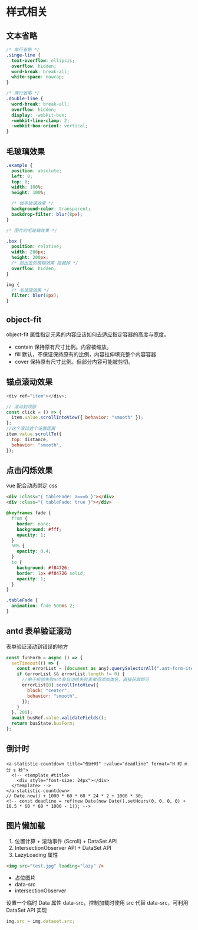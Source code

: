 # 样式相关

## 文本省略

```css
/* 单行省略 */
.singe-line {
  text-overflow: ellipsis;
  overflow: hidden;
  word-break: break-all;
  white-space: nowrap;
}

/* 两行省略 */
.double-line {
  word-break: break-all;
  overflow: hidden;
  display: -webkit-box;
  -webkit-line-clamp: 2;
  -webkit-box-orient: vertical;
}
```

## 毛玻璃效果

```css
.example {
  position: absolute;
  left: 0;
  top: 0;
  width: 100%;
  height: 100%;

  /* 做毛玻璃效果 */
  background-color: transparent;
  backdrop-filter: blur(8px);
}

/* 图片的毛玻璃效果 */

.box {
  position: relative;
  width: 200px;
  height: 200px;
  /* 超出去的模糊效果 隐藏掉 */
  overflow: hidden;
}

img {
  /* 毛玻璃效果 */
  filter: blur(8px);
}
```

## object-fit

object-fit 属性指定元素的内容应该如何去适应指定容器的高度与宽度。

- contain 保持原有尺寸比例。内容被缩放。
- fill 默认，不保证保持原有的比例，内容拉伸填充整个内容容器
- cover 保持原有尺寸比例。但部分内容可能被剪切。

## 锚点滚动效果

```js
<div ref="item"></div>;

// 滚动到顶部
const click = () => {
  item.value.scrollIntoView({ behavior: "smooth" });
};
//这个滚动这个设置距离
item.value.scrollTo({
  top: distance,
  behavior: "smooth",
});
```

## 点击闪烁效果

vue 配合动态绑定 css

```html
<div :class="{ tableFade: a===b }"></div>
<div :class="{ tableFade: true }"></div>
```

```css
@keyframes fade {
  from {
    border: none;
    background: #fff;
    opacity: 1;
  }
  50% {
    opacity: 0.4;
  }
  to {
    background: #f84726;
    border: 1px #f84726 solid;
    opacity: 1;
  }
}

.tableFade {
  animation: fade 500ms 2;
}
```

## antd 表单验证滚动

表单验证滚动到错误的地方

```js
const funForm = async () => {
  setTimeout(() => {
    const errorList = (document as any).querySelectorAll(".ant-form-item-explain-error");
    if (errorList && errorList.length != 0) {
      //由于校验失败ant会自动给失败表单项添加类名，直接获取即可
      errorList[0].scrollIntoView({
        block: "center",
        behavior: "smooth",
      });
    }
  }, 200);
  await busRef.value.validateFields();
  return busState.busForm;
};
```

## 倒计时

```vue
<a-statistic-countdown title="倒计时" :value="deadline" format="H 时 m 分 s 秒">
  <!-- <template #title>
    <div style="font-size: 24px"></div>
  </template> -->
</a-statistic-countdown>
// Date.now() + 1000 * 60 * 60 * 24 * 2 + 1000 * 30;
<!-- const deadline = ref(new Date(new Date().setHours(0, 0, 0, 0) + 18.5 * 60 * 60 * 1000 - 1)); -->
```

## 图片懒加载

1. 位置计算 + 滚动事件 (Scroll) + DataSet API
2. IntersectionObserver API + DataSet API
3. LazyLoading 属性

```html
<img src="test.jpg" loading="lazy" />
```

- 占位图片
- data-src
- intersectionObserver

设置一个临时 Data 属性 data-src，控制加载时使用 src 代替 data-src，可利用 DataSet API 实现

```js
img.src = img.dataset.src;
```
